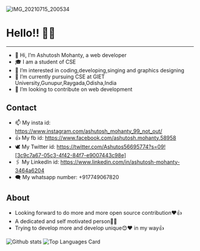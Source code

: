 ![IMG_20210715_200534](https://user-images.githubusercontent.com/75971776/125806547-f2e8299b-9165-4ac9-82ca-d2ffb28dfa72.jpg)
# Hello!! 👋👋
-----------------------
- 👋 Hi, I’m Ashutosh Mohanty, a web developer
- 🎓 I am a student of CSE
- 👀 I’m interested in coding,developing,singing and graphics designing
- 🌱 I’m currently pursuing CSE at GIET University,Gunupur,Raygada,Odisha,India
- 💞️ I’m looking to contribute on web development
## Contact
- 📫 My insta id: https://www.instagram.com/ashutosh_mohanty_99_not_out/
- 👍 My fb id: https://www.facebook.com/ashutosh.mohanty.58958
- 🕊️ My Twitter id: https://twitter.com/Ashutos56695774?s=09![3c9c7a67-05c3-4f42-84f7-e9007443c98e]
- 🖇️ My LinkedIn id: https://www.linkedin.com/in/ashutosh-mohanty-3464a6204
- 🗨️ My whatsapp number: +917749067820
## About
- Looking forward to do more and more open source contribution❤️👍
- A dedicated and self motivated person💖💖
- Trying to develop more and develop unique😊❤️ in my way👍



![Github stats](https://github-readme-stats.vercel.app/api?username=Ashutosh102&theme=highcontrast&show_icons=true&count_private=true)
![Top Languages Card](https://github-readme-stats.vercel.app/api/top-langs/?username=Ashutosh102&theme=highcontrast)


<!---
Ashutosh102/Ashutosh102 is a ✨ special ✨ repository because its `README.md` (this file) appears on your GitHub profile.
You can click the Preview link to take a look at your changes.
--->
